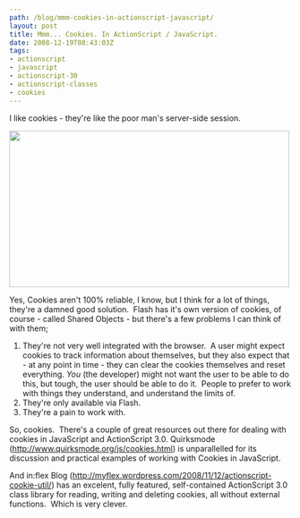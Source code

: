 ```yaml
---
path: /blog/mmm-cookies-in-actionscript-javascript/
layout: post
title: Mmm... Cookies. In ActionScript / JavaScript.
date: 2008-12-19T08:43:03Z
tags:
- actionscript
- javascript
- actionscript-30
- actionscript-classes
- cookies
---
```


I like cookies - they're like the poor man's server-side session.

<img class="alignnone size-full wp-image-490" title="cookies" src="http://uploads.psyked.co.uk/2008/12/cookies.jpg" alt="" width="500" height="280" />

Yes, Cookies aren't 100% reliable, I know, but I think for a lot of things, they're a damned good solution.  Flash has it's own version of cookies, of course - called Shared Objects - but there's a few problems I can think of with them;
<ol>
	<li>They're not very well integrated with the browser.  A user might expect cookies to track information about themselves, but they also expect that - at any point in time - they can clear the cookies themselves and reset everything. <em>You</em> (the developer) might not want the user to be able to do this, but tough, the user should be able to do it.  People to prefer to work with things they understand, and understand the limits of.</li>
	<li>They're only available via Flash.</li>
	<li>They're a pain to work with.</li>
</ol>
So, cookies.  There's a couple of great resources out there for dealing with cookies in JavaScript and ActionScript 3.0. Quirksmode (<a href="http://www.quirksmode.org/js/cookies.html" target="_blank">http://www.quirksmode.org/js/cookies.html</a>) is unparallelled for its discussion and practical examples of working with Cookies in JavaScript.

And in:flex Blog (<a href="http://myflex.wordpress.com/2008/11/12/actionscript-cookie-util/" target="_blank">http://myflex.wordpress.com/2008/11/12/actionscript-cookie-util/</a>) has an excelent, fully featured, self-contained ActionScript 3.0 class library for reading, writing and deleting cookies, all without external functions.  Which is very clever.